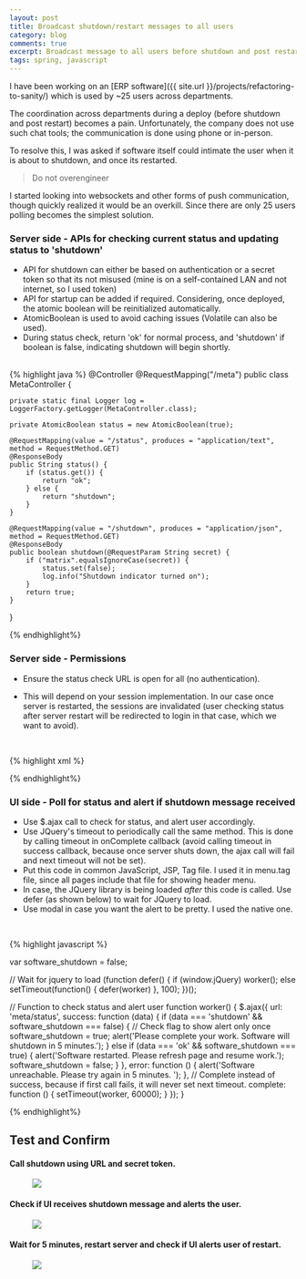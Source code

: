 ```yaml
---
layout: post
title: Broadcast shutdown/restart messages to all users
category: blog
comments: true
excerpt: Broadcast message to all users before shutdown and post restart (Spring, JSP and JQuery) 
tags: spring, javascript
---
```


I have been working on an [ERP software]({{ site.url }}/projects/refactoring-to-sanity/) which is used by ~25 users across departments. 

The coordination across departments during a deploy (before shutdown and post restart) becomes a pain. Unfortunately, the company does not use such chat tools; the communication is done using phone or in-person.
 
To resolve this, I was asked if software itself could intimate the user when it is about to shutdown, and once its restarted.  

> Do not overengineer

I started looking into websockets and other forms of push communication, though quickly realized it would be an overkill. 
Since there are only 25 users polling becomes the simplest solution. 


### Server side - APIs for checking current status and updating status to 'shutdown'

- API for shutdown can either be based on authentication or a secret token so that its not misused (mine is on a self-contained LAN and not internet, so I used token)    
- API for startup can be added if required. Considering, once deployed, the atomic boolean will be reinitialized automatically.  
- AtomicBoolean is used to avoid caching issues (Volatile can also be used).  
- During status check, return 'ok' for normal process, and 'shutdown' if boolean is false, indicating shutdown will begin shortly.    

<br>
{% highlight java %}
@Controller
@RequestMapping("/meta")
public class MetaController {
	
	private static final Logger log = LoggerFactory.getLogger(MetaController.class);
	
	private AtomicBoolean status = new AtomicBoolean(true);
	
	@RequestMapping(value = "/status", produces = "application/text", method = RequestMethod.GET)
	@ResponseBody
	public String status() {
		if (status.get()) {
			return "ok";
		} else {
			return "shutdown";
		}
	}

	@RequestMapping(value = "/shutdown", produces = "application/json", method = RequestMethod.GET)
	@ResponseBody
	public boolean shutdown(@RequestParam String secret) {
		if ("matrix".equalsIgnoreCase(secret)) {
			status.set(false);
			log.info("Shutdown indicator turned on");
		}
		return true;
	}
}

{% endhighlight%}

### Server side - Permissions

- Ensure the status check URL is open for all (no authentication).   
- This will depend on your session implementation. In our case once server is restarted, the sessions are invalidated (user checking status after server restart will be redirected to login in that case, which we want to avoid).

  <br>
{% highlight xml %}

<http auto-config="true" use-expressions="true">
	<intercept-url pattern="/login*" access="permitAll" />
    <intercept-url pattern="/meta/status" access="permitAll" />  <!-- Add this line -->
    <intercept-url pattern="/**" access="isAuthenticated()" />
    <form-login login-page="/login" default-target-url="/welcome" authentication-failure-url="/loginfailed" />
</http>

{% endhighlight%}


### UI side - Poll for status and alert if shutdown message received

- Use $.ajax call to check for status, and alert user accordingly.  
- Use JQuery's timeout to periodically call the same method. This is done by calling timeout in onComplete callback (avoid calling timeout in success callback, because once server shuts down, the ajax call will fail and next timeout will not be set).  
- Put this code in common JavaScript, JSP, Tag file. I used it in menu.tag file, since all pages include that file for showing header menu.  
- In case, the JQuery library is being loaded *after* this code is called. Use defer (as shown below) to wait for JQuery to load.
- Use modal in case you want the alert to be pretty. I used the native one. 

<br>

{% highlight javascript %}

var software_shutdown = false;
    
// Wait for jquery to load
(function defer() {
    if (window.jQuery)
        worker();
    else
        setTimeout(function() { defer(worker) }, 100);
})();

// Function to check status and alert user
function worker() {
    $.ajax({
        url: 'meta/status',
        success: function (data) {
            if (data === 'shutdown' && software_shutdown === false) { // Check flag to show alert only once
                software_shutdown = true;
                alert('Please complete your work. Software will shutdown in 5 minutes.');
            } else if (data === 'ok' && software_shutdown === true) {
                alert('Software restarted. Please refresh page and resume work.');
                software_shutdown = false;
            }
        },
        error: function () {
            alert('Software unreachable. Please try again in 5 minutes. ');
        },
        // Complete instead of success, because if first call fails, it will never set next timeout.
        complete: function () {
            setTimeout(worker, 60000);
        }
    });
}

{% endhighlight%}


## Test and Confirm 


#### Call shutdown using URL and secret token.
<figure>
 <a href="{{ site.url }}/images/blog/broadcast/shutdown.png"><img src="{{ site.url }}/images/blog/broadcast/shutdown.png"></a>
</figure>

#### Check if UI receives shutdown message and alerts the user.
<figure>
 <a href="{{ site.url }}/images/blog/broadcast/ui-shutdown.png"><img src="{{ site.url }}/images/blog/broadcast/ui-shutdown.png"></a>
</figure>

#### Wait for 5 minutes, restart server and check if UI alerts user of restart.
<figure>
 <a href="{{ site.url }}/images/blog/broadcast/ui-restart.png"><img src="{{ site.url }}/images/blog/broadcast/ui-restart.png"></a>
</figure>

